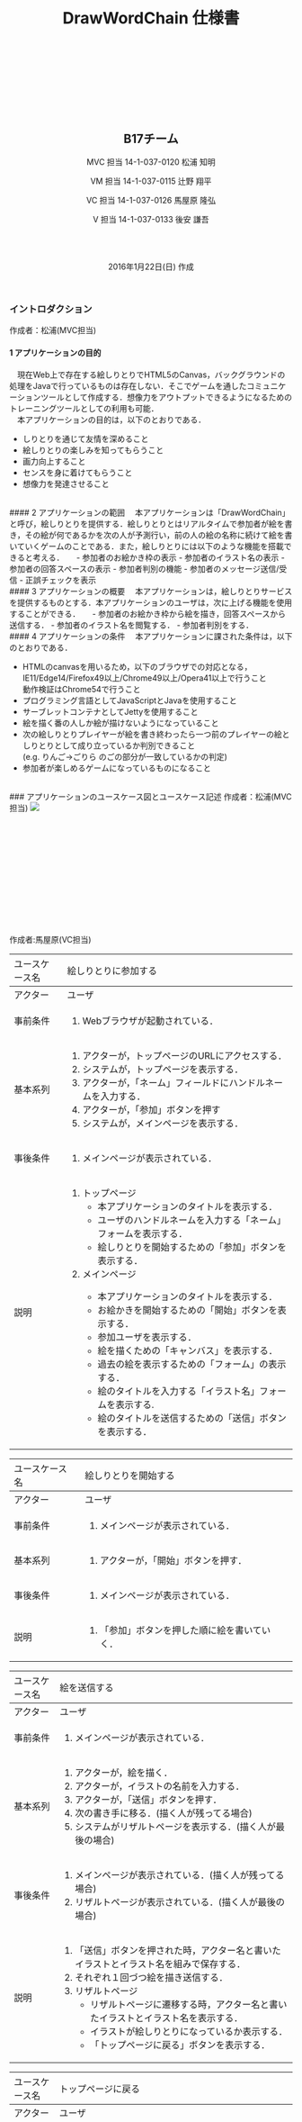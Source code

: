 <style>h1,h2,.name,#date {text-align: center;}h1 {padding-top: 150px;}h2 {padding-top:150px; }h3 {}th {font-weight: normal !important;}#date {padding-top: 50px;padding-bottom: 30px;}#whitePage {width: 100%;height: 100%;}</style>

# DrawWordChain 仕様書

## B17チーム
<p class="name">MVC 担当 14-1-037-0120 松浦 知明</p>
<p class="name"> VM 担当 14-1-037-0115 辻野 翔平</p>
<p class="name"> VC 担当 14-1-037-0126 馬屋原 隆弘</p>
<p class="name">  V 担当 14-1-037-0133 後安 謙吾</p>

<div id="date">2016年1月22日(日) 作成</div>

### イントロダクション
作成者：松浦(MVC担当)
#### 1 アプリケーションの目的
　現在Web上で存在する絵しりとりでHTML5のCanvas，バックグラウンドの処理をJavaで行っているものは存在しない．そこでゲームを通したコミュニケーションツールとして作成する．想像力をアウトプットできるようになるためのトレーニングツールとしての利用も可能．<br>
　本アプリケーションの目的は，以下のとおりである．

- しりとりを通じて友情を深めること
- 絵しりとりの楽しみを知ってもらうこと
- 画力向上すること
- センスを身に着けてもらうこと
- 想像力を発達させること

<br>
#### 2 アプリケーションの範囲
　本アプリケーションは「DrawWordChain」と呼び，絵しりとりを提供する．絵しりとりとはリアルタイムで参加者が絵を書き，その絵が何であるかを次の人が予測行い，前の人の絵の名称に続けて絵を書いていくゲームのことである．また，絵しりとりには以下のような機能を搭載できると考える．
　
- 参加者のお絵かき枠の表示
- 参加者のイラスト名の表示
- 参加者の回答スペースの表示
- 参加者判別の機能
- 参加者のメッセージ送信/受信
- 正誤チェックを表示

<br>
#### 3 アプリケーションの概要
　本アプリケーションは，絵しりとりサービスを提供するものとする．本アプリケーションのユーザは，次に上げる機能を使用することができる．
　
- 参加者のお絵かき枠から絵を描き，回答スペースから送信する．
- 参加者のイラスト名を閲覧する．
- 参加者判別をする．

<br>
#### 4 アプリケーションの条件
　本アプリケーションに課された条件は，以下のとおりである．

- HTMLのcanvasを用いるため，以下のブラウザでの対応となる，<br>IE11/Edge14/Firefox49以上/Chrome49以上/Opera41以上で行うこと<br>動作検証はChrome54で行うこと
- プログラミング言語としてJavaScriptとJavaを使用すること
- サーブレットコンテナとしてJettyを使用すること
- 絵を描く番の人しか絵が描けないようになっていること
- 次の絵しりとりプレイヤーが絵を書き終わったら一つ前のプレイヤーの絵としりとりとして成り立っているか判別できること<br>
(e.g. りんご→ごりら のごの部分が一致しているかの判定)
- 参加者が楽しめるゲームになっているものになること

<br>
### アプリケーションのユースケース図とユースケース記述
作成者：松浦(MVC担当)
<img src="https://cdn.discordapp.com/attachments/254681505236910080/260670965829074945/usecase.png">

<br>

<style>#space1 {width: 100%;height: 200px;}</style>
<div id="space1"></div>

<!--<table><tr><td>ユースケース名</td><td>絵しりとりを開始する</td></tr><tr><td>アクター</td><td>ユーザ</td></tr></table>
-->

作成者:馬屋原(VC担当)

|ユースケース名|絵しりとりに参加する|
|:-|:-|
|アクター|ユーザ|
|事前条件|<ol><li>Webブラウザが起動されている．</li></ol>|
|基本系列|<ol><li>アクターが，トップページのURLにアクセスする．</li><li>システムが，トップページを表示する．</li><li>アクターが，「ネーム」フィールドにハンドルネームを入力する．</li><li>アクターが，「参加」ボタンを押す</li><li>システムが，メインページを表示する．|
|事後条件|<ol><li>メインページが表示されている．</ol></li>|
|説明|<ol><li>トップページ<ul><li>本アプリケーションのタイトルを表示する．</li><li>ユーザのハンドルネームを入力する「ネーム」フォームを表示する．</li><li>絵しりとりを開始するための「参加」ボタンを表示する．</li></ul><li>メインページ</li><ul><li>本アプリケーションのタイトルを表示する．</li><li>お絵かきを開始するための「開始」ボタンを表示する．</li><li>参加ユーザを表示する．</li><li>絵を描くための「キャンバス」を表示する．</li><li>過去の絵を表示するための「フォーム」の表示する．</li><li>絵のタイトルを入力する「イラスト名」フォームを表示する.</li><li>絵のタイトルを送信するための「送信」ボタンを表示する．</li></ul></ol>|

|ユースケース名|絵しりとりを開始する|
|:-|:-|
|アクター|ユーザ|
|事前条件|<ol><li>メインページが表示されている．</li></ol>|
|基本系列|<ol><li>アクターが，「開始」ボタンを押す．</li></ol>|
|事後条件|<ol><li>メインページが表示されている．</li></ol>|
|説明|<ol><li>「参加」ボタンを押した順に絵を書いていく．</li></ol>|

|ユースケース名|絵を送信する|
|:-|:-|
|アクター |ユーザ |
|事前条件|<ol><li>メインページが表示されている．</li></ol>|
|基本系列|<ol><li>アクターが，絵を描く．</li><li>アクターが，イラストの名前を入力する．</li><li>アクターが，「送信」ボタンを押す．</li><li>次の書き手に移る．(描く人が残ってる場合)</li><li>システムがリザルトページを表示する．(描く人が最後の場合)</li></ol>|
|事後条件|<ol><li>メインページが表示されている．(描く人が残ってる場合)</li><li>リザルトページが表示されている．(描く人が最後の場合)</li></ol>|
|説明|<ol><li>「送信」ボタンを押された時，アクター名と書いたイラストとイラスト名を組みで保存する．</li><li>それぞれ１回づつ絵を描き送信する．</li><li>リザルトページ<br><ul><li>リザルトページに遷移する時，アクター名と書いたイラストとイラスト名を表示する．</li><li>イラストが絵しりとりになっているか表示する．</li><li>「トップページに戻る」ボタンを表示する．</li></ul></li></ol>|


|ユースケース名|トップページに戻る|
|:-|:-|
|アクター |ユーザ |
|事前条件|<ol><li>リザルトページが表示されている．</li></ol>|
|基本系列|<ol><li>システムが，全てのアクター名とイラストとイラスト名の組を表示する．</li><li>正誤チェックの結果を表示する．</li><li>「トップページに戻る」ボタンを押す．</li><li>トップページを表示する．</ol>|
|事後条件|<ol><li>トップページが表示されている．</li></ol>|
|説明|<ol><li>正誤チェック<br><ul><li>前者のイラスト名の最後の文字と後者のイラスト名の頭文字が一致しているかを判定する．</li></ul></ol>|

<div id=space2></div>
<style>#space2 {margin-top: 6em;}</style>
<br>
### ページ遷移図と試作ページ
作成者:後安(V担当)
<img src="https://cdn.discordapp.com/attachments/254681505236910080/272550495011471361/pageTransition.png">

index.html
<img src="https://i.gyazo.com/d7fd22c69e448ebb831626b5e1737a7f.png">

main.html
<img src="https://gyazo.com/2e1d4481ccf3f082d4553ef0c57cd7c7.png">

<div id=space3></div>
<style>#space3 {margin-top: 300px;}</style>
result.html
<img src="https://gyazo.com/fd2a8c474a089a8b09aa24868a1d4652.png">

<div id=space4></div>
<style>#space4 {margin-top: 400px;}</style>
### 概念クラス図
作成者:辻野(VM担当)
<img src="https://cdn.discordapp.com/attachments/254681505236910080/273329114990116866/gainenkurasu.png">

<div id=space5></div>
<style>#space5 {margin-top: 550px;}</style>
### 詳細クラス図
作成者:辻野(VM担当)
<img src="https://cdn.discordapp.com/attachments/254681505236910080/273334387657932802/syousaikurasuzu.png">

<div id=space6></div>
<style>#space6 {margin-top: 550px;}</style>
### シーケンス図
作成者:後安(V担当),馬屋原(VC担当),松浦(MVC担当）

絵しりとりに参加する
<img src="https://cdn.discordapp.com/attachments/254681505236910080/271457958515179520/join.png">

<div id=space7></div>
<style>#space7 {margin-top: 200px;}</style>
絵しりとりを開始する
<img src="https://cdn.discordapp.com/attachments/254681505236910080/272823501746864128/Sequence.png">

<div id=space8></div>
<style>#space8 {margin-top: 500px;}</style>
絵を送信する
<img src="https://cdn.discordapp.com/attachments/254681505236910080/272829964196511745/Sequence.png">

<div id=space9></div>
<style>#space9 {margin-top: 400px;}</style>
トップページに戻る
<img src="https://cdn.discordapp.com/attachments/254681505236910080/271462322902532099/result.png">
